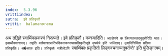 ```yaml
---
index:  5.3.96
vrittiindex: 
sutra:  इवे प्रतिकृतौ
vritti:  balamanorama 
---
```


अथ तद्धिते स्वार्थिकप्रकरणं निरूप्यते। इवे प्रतिकृतौ। कन्स्यादिति। `अवक्षेपणे क'न्नित्यतस्तदनुवृत्तेरिति भावः। इवार्थौपमानत्वम्। तद्वति वर्तमानात्प्रातिपदिकात्कन्स्यात्प्रतिकृतिभूते उपमेये इति फलितम्। मृदादिनिर्मिता प्रतिमा प्रतिकृतिः। अ�आक इति। प्रतिकृतेः स्त्रीत्वेऽपि `स्वार्थिकाः प्रकृतितो लिङ्गवचनान्यनुवर्तन्ते' इति पुंलिङ्गत्वम्। 

